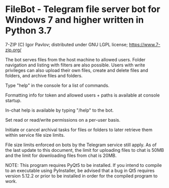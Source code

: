 # FileBot - Telegram file server bot for Windows 7 and higher written in Python 3.7

7-ZIP (C) Igor Pavlov; distributed under GNU LGPL license; https://www.7-zip.org/

The bot serves files from the host machine to allowed users. Folder navigation and listing with filters are also possible. Users with write privileges can also upload their own files, create and delete files and folders, and archive files and folders.

Type "help" in the console for a list of commands.

Formatting info for token and allowed users + paths is available at console startup.

In-chat help is available by typing "/help" to the bot.

Set read or read/write permissions on a per-user basis.

Initiate or cancel archival tasks for files or folders to later retrieve them within service file size limits.

File size limits enforced on bots by the Telegram service still apply. As of the last update to this document, the limit for uploading files to chat is 50MB and the limit for downloading files from chat is 20MB.

NOTE: This program requires PyQt5 to be installed. If you intend to compile to an executable using PyInstaller, be advised that a bug in Qt5 requires version 5.12.2 or prior to be installed in order for the compiled program to work.
